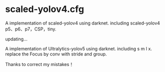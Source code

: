 # scaled-yolov4.cfg
A implementation of scaled-yolov4 using darknet. including scaled-yolov4 p5、p6、p7，CSP，tiny.

updating...

A implementation of Ultralytics-yolov5 using darknet. including s m l x. replace the Focus by conv with stride and group.


Thanks to correct my mistakes！
